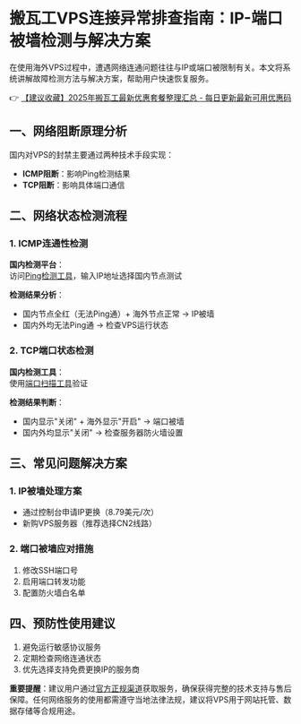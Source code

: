# 搬瓦工VPS连接异常排查指南：IP-端口被墙检测与解决方案

在使用海外VPS过程中，遭遇网络连通问题往往与IP或端口被限制有关。本文将系统讲解故障检测方法与解决方案，帮助用户快速恢复服务。

👉 [【建议收藏】2025年搬瓦工最新优惠套餐整理汇总 - 每日更新最新可用优惠码](https://bit.ly/banwagon)

## 一、网络阻断原理分析
国内对VPS的封禁主要通过两种技术手段实现：
- **ICMP阻断**：影响Ping检测结果
- **TCP阻断**：影响具体端口通信

## 二、网络状态检测流程
### 1. ICMP连通性检测
**国内检测平台**：  
访问[Ping检测工具](http://ping.chinaz.com/)，输入IP地址选择国内节点测试

**检测结果分析**：
- 国内节点全红（无法Ping通）+ 海外节点正常 → IP被墙
- 国内外均无法Ping通 → 检查VPS运行状态

### 2. TCP端口状态检测
**国内检测工具**：  
使用[端口扫描工具](http://coolaf.com/tool/port)验证

**检测结果判断**：
- 国内显示"关闭" + 海外显示"开启" → 端口被墙
- 国内外均显示"关闭" → 检查服务器防火墙设置

## 三、常见问题解决方案
### 1. IP被墙处理方案
- 通过控制台申请IP更换（8.79美元/次）
- 新购VPS服务器（推荐选择CN2线路）

### 2. 端口被墙应对措施
1. 修改SSH端口号
2. 启用端口转发功能
3. 配置防火墙白名单

## 四、预防性使用建议
1. 避免运行敏感协议服务
2. 定期检查网络连通状态
3. 优先选择支持免费更换IP的服务商

**重要提醒**：建议用户通过[官方正规渠道](https://bit.ly/banwagon)获取服务，确保获得完整的技术支持与售后保障。任何网络服务的使用都需遵守当地法律法规，建议将VPS用于网站托管、数据存储等合规用途。